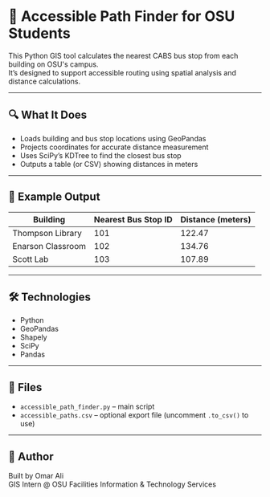 # 🚌 Accessible Path Finder for OSU Students

This Python GIS tool calculates the nearest CABS bus stop from each building on OSU's campus.  
It’s designed to support accessible routing using spatial analysis and distance calculations.

---

## 🔍 What It Does

- Loads building and bus stop locations using GeoPandas
- Projects coordinates for accurate distance measurement
- Uses SciPy’s KDTree to find the closest bus stop
- Outputs a table (or CSV) showing distances in meters

---

## 🧪 Example Output

| Building            | Nearest Bus Stop ID | Distance (meters) |
|---------------------|----------------------|--------------------|
| Thompson Library    | 101                  | 122.47             |
| Enarson Classroom   | 102                  | 134.76             |
| Scott Lab           | 103                  | 107.89             |

---

## 🛠️ Technologies

- Python
- GeoPandas
- Shapely
- SciPy
- Pandas

---

## 📂 Files

- `accessible_path_finder.py` – main script
- `accessible_paths.csv` – optional export file (uncomment `.to_csv()` to use)

---

## 🧭 Author

Built by Omar Ali  
GIS Intern @ OSU Facilities Information & Technology Services
